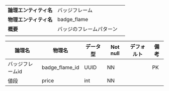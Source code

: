 ||||
|:-|:-|---|
|**論理エンティティ名**|バッジフレーム|
|**物理エンティティ名**|badge_flame|
|**概要**|バッジのフレームパターン|
|||

|論理名|物理名|データ型|Not null|デフォルト|備考|
|---|---|---|---|---|---|
|バッジフレームid|badge_flame_id|UUID|NN||PK|
|値段|price|int|NN|||

